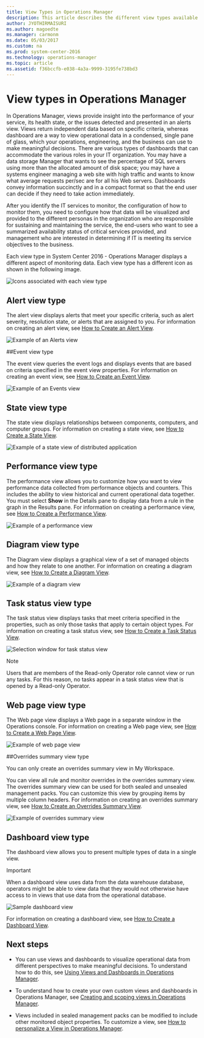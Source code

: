 ```yaml
---
title: View Types in Operations Manager
description: This article describes the different view types available in the Operations Manager consoles.  
author: JYOTHIRMAISURI
ms.author: magoedte
ms.manager: carmonm
ms.date: 05/03/2017
ms.custom: na
ms.prod: system-center-2016
ms.technology: operations-manager
ms.topic: article
ms.assetid: f36bccfb-e038-4a3a-9999-3195fe738bd3
---
```


# View types in Operations Manager

In Operations Manager, views provide insight into the performance of your service, its health state, or the issues detected and presented in an alerts view. Views return independent data based on specific criteria, whereas dashboard are a way to view operational data in a condensed, single pane of glass, which your operations, engineering, and the business can use to make meaningful decisions. There are various types of dashboards that can accommodate the various roles in your IT organization. You may have a data storage Manager that wants to see the percentage of SQL servers using more than the allocated amount of disk space; you may have a systems engineer managing a web site with high traffic and wants to know what average requests per/sec are for all his Web servers. Dashboards convey information succinctly and in a compact format so that the end user can decide if they need to take action immediately.

After you identify the IT services to monitor, the configuration of how to monitor them, you need to configure how that data will be visualized and provided to the different personas in the organization who are responsible for sustaining and maintaining the service, the end-users who want to see a summarized availability status of critical services provided, and management who are interested in determining if IT is meeting its service objectives to the business. 

Each view type in System Center 2016 - Operations Manager displays a different aspect of monitoring data. Each view type has a different icon as shown in the following image.  
  
![Icons associated with each view type](./media/manage-console-view-types/om2016-operations-console-view-types.png)  
  
## Alert view type  

The alert view displays alerts that meet your specific criteria, such as alert severity, resolution state, or alerts that are assigned to you. For information on creating an alert view, see [How to Create an Alert View](manage-console-scope-views.md#how-to-create-an-alert-view).  
  
![Example of an Alerts view](./media/manage-console-view-types/om2016-operations-console-alertview.png)  
  
##Event view type  

The event view queries the event logs and displays events that are based on criteria specified in the event view properties. For information on creating an event view, see [How to Create an Event View](manage-console-scope-views.md#how-to-create-an-event-view).  
  
![Example of an Events view](./media/manage-console-view-types/om2016-operations-console-eventview.png)  
  
## State view type  

The state view displays relationships between components, computers, and computer groups. For information on creating a state view, see [How to Create a State View](manage-console-scope-views.md#how-to-create-a-state-view).  
  
![Example of a state view of distributed application](./media/manage-console-view-types/om2016-operations-console-stateview.png)  
  
## Performance view type  

The performance view allows you to customize how you want to view performance data collected from performance objects and counters. This includes the ability to view historical and current operational data together. You must select **Show** in the Details pane to display data from a rule in the graph in the Results pane. For information on creating a performance view, see [How to Create a Performance View](manage-console-scope-views.md#how-to-create-a-performance-view).  
  
![Example of a performance view](./media/manage-console-view-types/om2016-operations-console-performanceview.png)  
  
## Diagram view type  

The Diagram view displays a graphical view of a set of managed objects and how they relate to one another. For information on creating a diagram view, see [How to Create a Diagram View](manage-console-scope-views.md#how-to-create-a-diagram-view).  
  
![Example of a diagram view](./media/manage-console-view-types/om2016-operations-console-diagramview.png)  
  
## Task status view type  

The task status view displays tasks that meet criteria specified in the properties, such as only those tasks that apply to certain object types. For information on creating a task status view, see [How to Create a Task Status View](manage-console-scope-views.md#how-to-create-a-task-status-view).  
  
![Selection window for task status view](./media/manage-console-view-types/om2016-operations-console-taskstatus.png)  
  
> [!NOTE]  
> Users that are members of the Read-only Operator role cannot view or run any tasks. For this reason, no tasks appear in a task status view that is opened by a Read-only Operator.  
  
## Web page view type  

The Web page view displays a Web page in a separate window in the Operations console. For information on creating a Web page view, see [How to Create a Web Page View](manage-console-scope-views.md#how-to-create-a-web-page-view).  
  
![Example of web page view](./media/manage-console-view-types/om2016-operations-console-webpageview.png)  
  
##Overrides summary view type  

You can only create an overrides summary view in My Workspace.  
  
You can view all rule and monitor overrides in the overrides summary view. The overrides summary view can be used for both sealed and unsealed management packs. You can customize this view by grouping items by multiple column headers. For information on creating an overrides summary view, see [How to Create an Overrides Summary View](manage-console-scope-views.md#how-to-create-an-overrides-summary-view).  
  
![Example of overrides summary view](./media/manage-console-view-types/om2016-operations-console-overridesummaryview.png)  
  
## Dashboard view type  

The dashboard view allows you to present multiple types of data in a single view.  
  
> [!IMPORTANT]  
> When a dashboard view uses data from the data warehouse database, operators might be able to view data that they would not otherwise have access to in views that use data from the operational database.  
  
![Sample dashboard view](./media/manage-console-view-types/om2016-operations-console-dashboardview.png)  
  
For information on creating a dashboard view, see [How to Create a Dashboard View](manage-console-scope-views.md#how-to-create-a-dashboard-view).  
  
## Next steps
  
- You can use views and dashboards to visualize operational data from different perspectives to make meaningful decisions.  To understand how to do this, see [Using Views and Dashboards in Operations Manager](manage-console-using-views-dashboards.md).  

- To understand how to create your own custom views and dashboards in Operations Manager, see [Creating and scoping views in Operations Manager](~/scom/manage-console-scope-views.md). 

- Views included in sealed management packs can be modified to include other monitored object properties.  To customize a view, see [How to personalize a View in Operations Manager](manage-console-personalize-views.md).  

  
